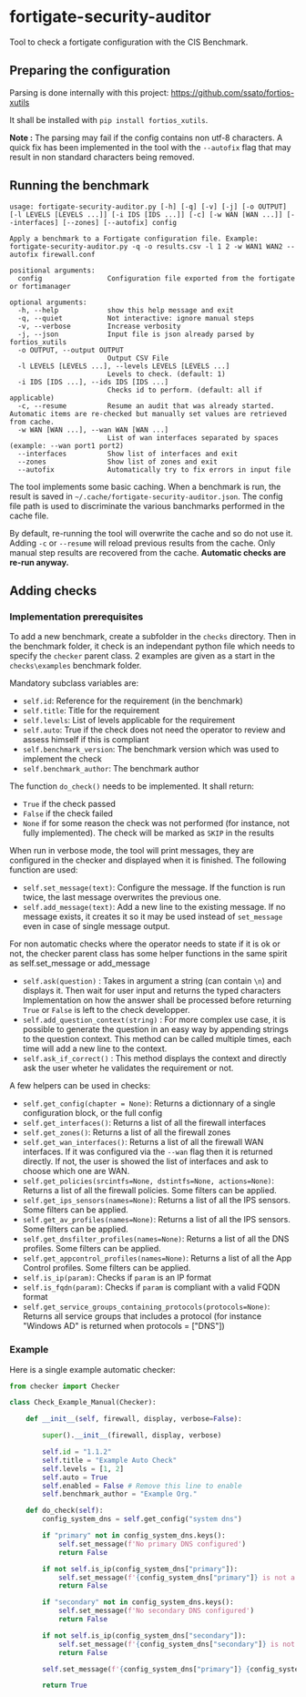 # fortigate-security-auditor
Tool to check a fortigate configuration with the CIS Benchmark.

## Preparing the configuration

Parsing is done internally with this project: https://github.com/ssato/fortios-xutils

It shall be installed with `pip install fortios_xutils`.

**Note :** The parsing may fail if the config contains non utf-8 characters. A quick fix has been implemented in the tool with the `--autofix` flag that may result in non standard characters being removed.

## Running the benchmark

```
usage: fortigate-security-auditor.py [-h] [-q] [-v] [-j] [-o OUTPUT] [-l LEVELS [LEVELS ...]] [-i IDS [IDS ...]] [-c] [-w WAN [WAN ...]] [--interfaces] [--zones] [--autofix] config

Apply a benchmark to a Fortigate configuration file. Example: fortigate-security-auditor.py -q -o results.csv -l 1 2 -w WAN1 WAN2 --autofix firewall.conf

positional arguments:
  config                Configuration file exported from the fortigate or fortimanager

optional arguments:
  -h, --help            show this help message and exit
  -q, --quiet           Not interactive: ignore manual steps
  -v, --verbose         Increase verbosity
  -j, --json            Input file is json already parsed by fortios_xutils
  -o OUTPUT, --output OUTPUT
                        Output CSV File
  -l LEVELS [LEVELS ...], --levels LEVELS [LEVELS ...]
                        Levels to check. (default: 1)
  -i IDS [IDS ...], --ids IDS [IDS ...]
                        Checks id to perform. (default: all if applicable)
  -c, --resume          Resume an audit that was already started. Automatic items are re-checked but manually set values are retrieved from cache.
  -w WAN [WAN ...], --wan WAN [WAN ...]
                        List of wan interfaces separated by spaces (example: --wan port1 port2)
  --interfaces          Show list of interfaces and exit
  --zones               Show list of zones and exit
  --autofix             Automatically try to fix errors in input file
```

The tool implements some basic caching. When a benchmark is run, the result is saved in `~/.cache/fortigate-security-auditor.json`. The config file path is used to discriminate the various banchmarks performed in the cache file.

By default, re-running the tool will overwrite the cache and so do not use it. Adding `-c` or `--resume` will reload previous results from the cache. Only manual step results are recovered from the cache. **Automatic checks are re-run anyway.**

## Adding checks

### Implementation prerequisites

To add a new benchmark, create a subfolder in the `checks` directory. Then in the benchmark folder, it check is an independant python file which needs to specify the `checker` parent class. 2 examples are given as a start in the `checks\examples` benchmark folder.

Mandatory subclass variables are:

- `self.id`: Reference for the requirement (in the benchmark)
- `self.title`: Title for the requirement
- `self.levels`: List of levels applicable for the requirement
- `self.auto`: True if the check does not need the operator to review and assess himself if this is compliant
- `self.benchmark_version`: The benchmark version which was used to implement the check
- `self.benchmark_author`: The benchmark author

The function `do_check()` needs to be implemented. It shall return:
- `True` if the check passed
- `False` if the check failed
- `None` if for some reason the check was not performed (for instance, not fully implemented). The check will be marked as `SKIP` in the results

When run in verbose mode, the tool will print messages, they are configured in the checker and displayed when it is finished. The following function are used:
- `self.set_message(text)`: Configure the message. If the function is run twice, the last message overwrites the previous one.
- `self.add_message(text)`: Add a new line to the existing message. If no message exists, it creates it so it may be used instead of `set_message` even in case of single message output.

For non automatic checks where the operator needs to state if it is ok or not, the checker parent class has some helper functions in the same spirit as self.set_message or add_message
- `self.ask(question)` : Takes in argument a string (can contain `\n`) and displays it. Then wait for user input and returns the typed characters
Implementation on how the answer shall be processed before returning `True` or `False` is left to the check developper.
- `self.add_question_context(string)` : For more complex use case, it is possible to generate the question in an easy way by appending strings to the question context. This method can be called multiple times, each time will add a new line to the context.
- `self.ask_if_correct()` : This method displays the context and directly ask the user wheter he validates the requirement or not.

A few helpers can be used in checks:
- `self.get_config(chapter = None)`: Returns a dictionnary of a single configuration block, or the full config
- `self.get_interfaces()`: Returns a list of all the firewall interfaces
- `self.get_zones()`: Returns a list of all the firewall zones
- `self.get_wan_interfaces()`: Returns a list of all the firewall WAN interfaces. If it was configured via the `--wan` flag then it is returned directly. If not, the user is showed the list of interfaces and ask to choose which one are WAN.
- `self.get_policies(srcintfs=None, dstintfs=None, actions=None)`: Returns a list of all the firewall policies. Some filters can be applied.
- `self.get_ips_sensors(names=None)`: Returns a list of all the IPS sensors. Some filters can be applied.
- `self.get_av_profiles(names=None)`: Returns a list of all the IPS sensors. Some filters can be applied.
- `self.get_dnsfilter_profiles(names=None)`: Returns a list of all the DNS profiles. Some filters can be applied.
- `self.get_appcontrol_profiles(names=None)`: Returns a list of all the App Control profiles. Some filters can be applied.
- `self.is_ip(param)`: Checks if `param` is an IP format
- `self.is_fqdn(param)`: Checks if `param` is compliant with a valid FQDN format
- `self.get_service_groups_containing_protocols(protocols=None)`: Returns all service groups that includes a protocol (for instance "Windows AD" is returned when protocols = ["DNS"])

### Example

Here is a single example automatic checker:

```python
from checker import Checker

class Check_Example_Manual(Checker):

    def __init__(self, firewall, display, verbose=False):

        super().__init__(firewall, display, verbose)

        self.id = "1.1.2"
        self.title = "Example Auto Check"
        self.levels = [1, 2]
        self.auto = True
        self.enabled = False # Remove this line to enable
        self.benchmark_author = "Example Org."

    def do_check(self):
        config_system_dns = self.get_config("system dns")

        if "primary" not in config_system_dns.keys():
            self.set_message(f'No primary DNS configured')
            return False

        if not self.is_ip(config_system_dns["primary"]):
            self.set_message(f'{config_system_dns["primary"]} is not a valid IP for primary DNS')
            return False

        if "secondary" not in config_system_dns.keys():
            self.set_message(f'No secondary DNS configured')
            return False

        if not self.is_ip(config_system_dns["secondary"]):
            self.set_message(f'{config_system_dns["secondary"]} is not a valid IP for secondary DNS')
            return False

        self.set_message(f'{config_system_dns["primary"]} {config_system_dns["secondary"]}')

        return True
```
